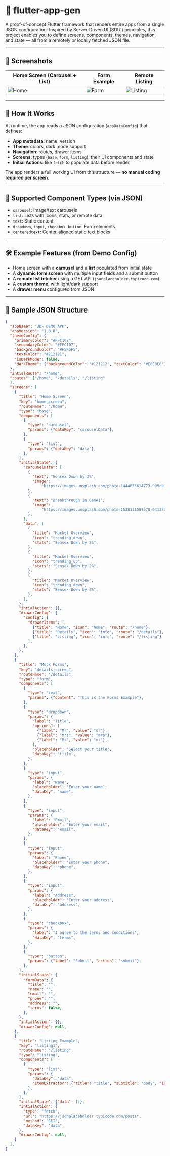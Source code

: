 # 🚀 flutter-app-gen

A proof-of-concept Flutter framework that renders entire apps from a single JSON configuration. Inspired by Server-Driven UI (SDUI) principles, this project enables you to define screens, components, themes, navigation, and state — all from a remotely or locally fetched JSON file.

---

## 📸 Screenshots

| Home Screen (Carousel + List) | Form Example | Remote Listing |
|-------------------------------|---------------|----------------|
| ![Home](screenshots/home.png) | ![Form](screenshots/form.png) | ![Listing](screenshots/listing.png) |

---

## 🧩 How It Works

At runtime, the app reads a JSON configuration (`appDataConfig`) that defines:

- **App metadata**: name, version  
- **Theme**: colors, dark mode support  
- **Navigation**: routes, drawer items  
- **Screens**: types (`base`, `form`, `listing`), their UI components and state  
- **Initial Actions**: like `fetch` to populate data before render  

The app renders a full working UI from this structure — **no manual coding required per screen**.

---

## 🔧 Supported Component Types (via JSON)

- `carousel`: Image/text carousels  
- `list`: Lists with icons, stats, or remote data  
- `text`: Static content  
- `dropdown`, `input`, `checkbox`, `button`: Form elements  
- `centeredtext`: Center-aligned static text blocks  

---

## 🛠 Example Features (from Demo Config)

- Home screen with a **carousel** and a **list** populated from initial state  
- A **dynamic form screen** with multiple input fields and a submit button  
- A **remote list fetcher** using a GET API (`jsonplaceholder.typicode.com`)  
- A **custom theme**, with light/dark support  
- A **drawer menu** configured from JSON  

---

## 📁 Sample JSON Structure

```json
{
  "appName": "JDF DEMO APP",
  "appVersion": "1.0.0",
  "themeConfig": {
    "primaryColor": "#FFC107",
    "secondaryColor": "#FFC107",
    "backgroundColor": "#F5F5F5",
    "textColor": "#212121",
    "isDarkMode": false,
    "darkTheme": {"backgroundColor": "#121212", "textColor": "#E0E0E0"},
  },
  "intialRoute": "/home",
  "routes": ["/home", "/details", "/listing"
  ],
  "screens": [
    {
      "title": "Home Screen",
      "key": "home_screen",
      "routeName": "/home",
      "type": "base",
      "components": [
        {
          "type": "carousel",
          "params": {"dataKey": "carouselData"},
        },
        {
          "type": "list",
          "params": {"dataKey": "data"},
        },
      ],
      "initialState": {
        "carouselData": [
          {
            "text": "Sensex Down by 2%",
            "image":
                "https://images.unsplash.com/photo-1444653614773-995cb1ef9efa?q=80&w=2076&auto=format&fit=crop&ixlib=rb-4.1.0&ixid=M3wxMjA3fDB8MHxwaG90by1wYWdlfHx8fGVufDB8fHx8fA%3D%3D",
          },
          {
            "text": "Breakthrough in GenAI",
            "image":
                "https://images.unsplash.com/photo-1538131587570-641359811581?q=80&w=2155&auto=format&fit=crop&ixlib=rb-4.1.0&ixid=M3wxMjA3fDB8MHxwaG90by1wYWdlfHx8fGVufDB8fHx8fA%3D%3D",
          },
        ],
        "data": [
          {
            "title": "Market Overview",
            "icon": "trending_down",
            "stats": "Sensex Down by 2%",
          },
          {
            "title": "Market Overview",
            "icon": "trending_up",
            "stats": "Sensex Down by 2%",
          },
          {
            "title": "Market Overview",
            "icon": "trending_down",
            "stats": "Sensex Down by 2%",
          },
        ],
      },
      "intialAction": {},
      "drawerConfig": {
        "config": {
          "drawerItems": [
            {"title": "Home", "icon": "home", "route": "/home"},
            {"title": "Details", "icon": "info", "route": "/details"},
            {"title": "Listing", "icon": "info", "route": "/listing"}
          ],
        },
      },
    },
    {
      "title": "Mock Forms",
      "key": "details_screen",
      "routeName": "/details",
      "type": "form",
      "components": [
        {
          "type": "text",
          "params": {"content": "This is the Forms Example"},
        },
        {
          "type": "dropdown",
          "params": {
            "label": "Title",
            "options": [
              {"label": "Mr", "value": "mr"},
              {"label": "Mrs", "value": "mrs"},
              {"label": "Ms", "value": "ms"},
            ],
            "placeholder": "Select your title",
            "dataKey": "title",
          },
        },
        {
          "type": "input",
          "params": {
            "label": "Name",
            "placeholder": "Enter your name",
            "dataKey": "name",
          },
        },
        {
          "type": "input",
          "params": {
            "label": "Email",
            "placeholder": "Enter your email",
            "dataKey": "email",
          },
        },
        {
          "type": "input",
          "params": {
            "label": "Phone",
            "placeholder": "Enter your phone",
            "dataKey": "phone",
          },
        },
        {
          "type": "input",
          "params": {
            "label": "Address",
            "placeholder": "Enter your address",
            "dataKey": "address",
          },
        },
        {
          "type": "checkbox",
          "params": {
            "label": "I agree to the terms and conditions",
            "dataKey": "terms",
          },
        },
        {
          "type": "button",
          "params": {"label": "Submit", "action": "submit"},
        },
      ],
      "initialState": {
        "formData": {
          "title": "",
          "name": "",
          "email": "",
          "phone": "",
          "address": "",
          "terms": false,
        },
      },
      "intialAction": {},
      "drawerConfig": null,
    },
    {
      "title": "Listing Example",
      "key": "listing1",
      "routeName": "/listing",
      "type": "listing",
      "components": [
        {
          "type": "list",
          "params": {
            "dataKey": "data",
            "itemExtractor": {"title": "title", "subtitle": "body", "id": "id"},
          },
        },
      ],
      "initialState": {"data": []},
      "intialAction": {
        "type": "fetch",
        "url": "https://jsonplaceholder.typicode.com/posts",
        "method": "GET",
        "dataKey": "data",
      },
      "drawerConfig": null,
    }
  ],
}
